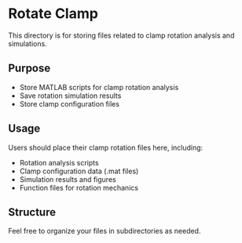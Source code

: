 # Rotate Clamp

This directory is for storing files related to clamp rotation analysis and simulations.

## Purpose
- Store MATLAB scripts for clamp rotation analysis
- Save rotation simulation results
- Store clamp configuration files

## Usage
Users should place their clamp rotation files here, including:
- Rotation analysis scripts
- Clamp configuration data (.mat files)
- Simulation results and figures
- Function files for rotation mechanics

## Structure
Feel free to organize your files in subdirectories as needed.
